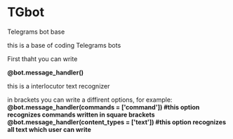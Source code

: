 # TGbot
Telegrams bot base


this is a base of coding Telegrams bots 

First thaht you can write 

**@bot.message_handler()** 

this is a interlocutor text recognizer 

in brackets you can write a diffirent options, for example: 
**@bot.message_handler(commands = ['command']) #this option recognizes commands written in square brackets** 
**@bot.message_handler(content_types = ['text']) #this option recognizes all text which user can write** 
